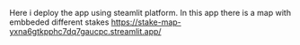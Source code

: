Here i deploy the app using steamlit platform. In this app there is a map with embbeded different stakes https://stake-map-yxna6gtkpphc7dq7gaucpc.streamlit.app/
